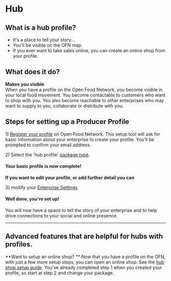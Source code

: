 # Hub

## What is a hub profile?

* It's a place to tell your story...
* You'll be visible on the OFN map.
* If you ever want to take sales online, you can create an online shop from your profile.

## What does it do?

**Makes you visible**  
When you have a profile on the Open Food Network, you become visible in your local food movement. You become contactable to customers who want to shop with you. You also become reachable to other enterprises who may want to supply to you, collaborate or distribute with you.

## Steps for setting up a Producer Profile

1\) [Register your profile](/create-an-account.md) on Open Food Network. This setup tool will ask for basic information about your enterprise to create your profile. You'll be prompted to confirm your email address.

2\) Select the 'hub profile' [package type](/hub-profile-types.md).

#### **Your basic profile is now complete!**

**If you want to edit your profile, or add further detail you can**

3\) modify your [Enterprise Settings](/your-profile.md).

#### Well done, you're set up!

You will now have a space to tell the story of your enterprise and to help drive connections to your social and online presence.

---

## Advanced features that are helpful for hubs with profiles.

**Want to setup an online shop?
** Now that you have a profile on the OFN, with just a few more setup steps, you can open an online shop. See the [hub shop setup guide](/hubs-set-up-guide.md). You've already completed step 1 when you created your profile, so start at step 2 and change your package.